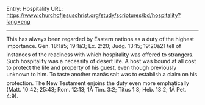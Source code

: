 Entry: Hospitality
URL: https://www.churchofjesuschrist.org/study/scriptures/bd/hospitality?lang=eng

---

This has always been regarded by Eastern nations as a duty of the highest importance. Gen. 18:1â5; 19:1â3; Ex. 2:20; Judg. 13:15; 19:20â21 tell of instances of the readiness with which hospitality was offered to strangers. Such hospitality was a necessity of desert life. A host was bound at all cost to protect the life and property of his guest, even though previously unknown to him. To taste another manâs salt was to establish a claim on his protection. The New Testament enjoins the duty even more emphatically (Matt. 10:42; 25:43; Rom. 12:13; 1Â Tim. 3:2; Titus 1:8; Heb. 13:2; 1Â Pet. 4:9).
